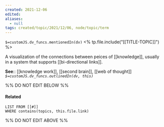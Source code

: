```yaml
---
created: 2021-12-06 
edited: 
aliases:
  - null
tags: created/topic/2021/12/06, node/topic/term
---
```

`$=customJS.dv_funcs.mentionedIn(dv)`
<% tp.file.include("[[TITLE-TOPIC]]") %>


A visualization of the connections between peices of [[knowledge]], usually in a system that supports [[bi-directional links]].

**See**:: [[knowledge work]], [[second brain]], [[web of thought]]
*`$=customJS.dv_funcs.outlinedIn(dv, this)`*

%% DO NOT EDIT BELOW %%
#### Related 
```dataview
LIST FROM [[#]]
WHERE contains(topics, this.file.link)
```
%% DO NOT EDIT ABOVE %%
